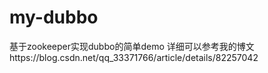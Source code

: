 # my-dubbo
基于zookeeper实现dubbo的简单demo
详细可以参考我的博文https://blog.csdn.net/qq_33371766/article/details/82257042
